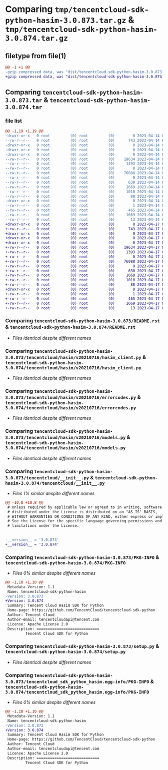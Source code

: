 # Comparing `tmp/tencentcloud-sdk-python-hasim-3.0.873.tar.gz` & `tmp/tencentcloud-sdk-python-hasim-3.0.874.tar.gz`

## filetype from file(1)

```diff
@@ -1 +1 @@
-gzip compressed data, was "dist/tencentcloud-sdk-python-hasim-3.0.873.tar", last modified: Fri Apr 14 00:38:38 2023, max compression
+gzip compressed data, was "dist/tencentcloud-sdk-python-hasim-3.0.874.tar", last modified: Mon Apr 17 00:31:22 2023, max compression
```

## Comparing `tencentcloud-sdk-python-hasim-3.0.873.tar` & `tencentcloud-sdk-python-hasim-3.0.874.tar`

### file list

```diff
@@ -1,19 +1,19 @@
-drwxr-xr-x   0 root         (0) root         (0)        0 2023-04-14 00:38:38.000000 tencentcloud-sdk-python-hasim-3.0.873/
--rw-r--r--   0 root         (0) root         (0)      743 2023-04-14 00:38:38.000000 tencentcloud-sdk-python-hasim-3.0.873/README.rst
-drwxr-xr-x   0 root         (0) root         (0)        0 2023-04-14 00:38:38.000000 tencentcloud-sdk-python-hasim-3.0.873/tencentcloud/
-drwxr-xr-x   0 root         (0) root         (0)        0 2023-04-14 00:38:38.000000 tencentcloud-sdk-python-hasim-3.0.873/tencentcloud/hasim/
-drwxr-xr-x   0 root         (0) root         (0)        0 2023-04-14 00:38:38.000000 tencentcloud-sdk-python-hasim-3.0.873/tencentcloud/hasim/v20210716/
--rw-r--r--   0 root         (0) root         (0)    19634 2023-04-14 00:38:38.000000 tencentcloud-sdk-python-hasim-3.0.873/tencentcloud/hasim/v20210716/hasim_client.py
--rw-r--r--   0 root         (0) root         (0)     1393 2023-04-14 00:38:38.000000 tencentcloud-sdk-python-hasim-3.0.873/tencentcloud/hasim/v20210716/errorcodes.py
--rw-r--r--   0 root         (0) root         (0)        0 2023-04-14 00:38:38.000000 tencentcloud-sdk-python-hasim-3.0.873/tencentcloud/hasim/v20210716/__init__.py
--rw-r--r--   0 root         (0) root         (0)    76088 2023-04-14 00:38:38.000000 tencentcloud-sdk-python-hasim-3.0.873/tencentcloud/hasim/v20210716/models.py
--rw-r--r--   0 root         (0) root         (0)        0 2023-04-14 00:38:38.000000 tencentcloud-sdk-python-hasim-3.0.873/tencentcloud/hasim/__init__.py
--rw-r--r--   0 root         (0) root         (0)      630 2023-04-14 00:38:38.000000 tencentcloud-sdk-python-hasim-3.0.873/tencentcloud/__init__.py
--rw-r--r--   0 root         (0) root         (0)     1669 2023-04-14 00:38:38.000000 tencentcloud-sdk-python-hasim-3.0.873/PKG-INFO
--rw-r--r--   0 root         (0) root         (0)     1010 2023-04-14 00:38:38.000000 tencentcloud-sdk-python-hasim-3.0.873/setup.py
--rw-r--r--   0 root         (0) root         (0)       88 2023-04-14 00:38:38.000000 tencentcloud-sdk-python-hasim-3.0.873/setup.cfg
-drwxr-xr-x   0 root         (0) root         (0)        0 2023-04-14 00:38:38.000000 tencentcloud-sdk-python-hasim-3.0.873/tencentcloud_sdk_python_hasim.egg-info/
--rw-r--r--   0 root         (0) root         (0)        1 2023-04-14 00:38:38.000000 tencentcloud-sdk-python-hasim-3.0.873/tencentcloud_sdk_python_hasim.egg-info/dependency_links.txt
--rw-r--r--   0 root         (0) root         (0)      465 2023-04-14 00:38:38.000000 tencentcloud-sdk-python-hasim-3.0.873/tencentcloud_sdk_python_hasim.egg-info/SOURCES.txt
--rw-r--r--   0 root         (0) root         (0)     1669 2023-04-14 00:38:38.000000 tencentcloud-sdk-python-hasim-3.0.873/tencentcloud_sdk_python_hasim.egg-info/PKG-INFO
--rw-r--r--   0 root         (0) root         (0)       13 2023-04-14 00:38:38.000000 tencentcloud-sdk-python-hasim-3.0.873/tencentcloud_sdk_python_hasim.egg-info/top_level.txt
+drwxr-xr-x   0 root         (0) root         (0)        0 2023-04-17 00:31:22.000000 tencentcloud-sdk-python-hasim-3.0.874/
+-rw-r--r--   0 root         (0) root         (0)      743 2023-04-17 00:31:22.000000 tencentcloud-sdk-python-hasim-3.0.874/README.rst
+drwxr-xr-x   0 root         (0) root         (0)        0 2023-04-17 00:31:22.000000 tencentcloud-sdk-python-hasim-3.0.874/tencentcloud/
+drwxr-xr-x   0 root         (0) root         (0)        0 2023-04-17 00:31:22.000000 tencentcloud-sdk-python-hasim-3.0.874/tencentcloud/hasim/
+drwxr-xr-x   0 root         (0) root         (0)        0 2023-04-17 00:31:22.000000 tencentcloud-sdk-python-hasim-3.0.874/tencentcloud/hasim/v20210716/
+-rw-r--r--   0 root         (0) root         (0)    19634 2023-04-17 00:31:22.000000 tencentcloud-sdk-python-hasim-3.0.874/tencentcloud/hasim/v20210716/hasim_client.py
+-rw-r--r--   0 root         (0) root         (0)     1393 2023-04-17 00:31:22.000000 tencentcloud-sdk-python-hasim-3.0.874/tencentcloud/hasim/v20210716/errorcodes.py
+-rw-r--r--   0 root         (0) root         (0)        0 2023-04-17 00:31:22.000000 tencentcloud-sdk-python-hasim-3.0.874/tencentcloud/hasim/v20210716/__init__.py
+-rw-r--r--   0 root         (0) root         (0)    76088 2023-04-17 00:31:22.000000 tencentcloud-sdk-python-hasim-3.0.874/tencentcloud/hasim/v20210716/models.py
+-rw-r--r--   0 root         (0) root         (0)        0 2023-04-17 00:31:22.000000 tencentcloud-sdk-python-hasim-3.0.874/tencentcloud/hasim/__init__.py
+-rw-r--r--   0 root         (0) root         (0)      630 2023-04-17 00:31:22.000000 tencentcloud-sdk-python-hasim-3.0.874/tencentcloud/__init__.py
+-rw-r--r--   0 root         (0) root         (0)     1669 2023-04-17 00:31:22.000000 tencentcloud-sdk-python-hasim-3.0.874/PKG-INFO
+-rw-r--r--   0 root         (0) root         (0)     1010 2023-04-17 00:31:22.000000 tencentcloud-sdk-python-hasim-3.0.874/setup.py
+-rw-r--r--   0 root         (0) root         (0)       88 2023-04-17 00:31:22.000000 tencentcloud-sdk-python-hasim-3.0.874/setup.cfg
+drwxr-xr-x   0 root         (0) root         (0)        0 2023-04-17 00:31:22.000000 tencentcloud-sdk-python-hasim-3.0.874/tencentcloud_sdk_python_hasim.egg-info/
+-rw-r--r--   0 root         (0) root         (0)        1 2023-04-17 00:31:22.000000 tencentcloud-sdk-python-hasim-3.0.874/tencentcloud_sdk_python_hasim.egg-info/dependency_links.txt
+-rw-r--r--   0 root         (0) root         (0)      465 2023-04-17 00:31:22.000000 tencentcloud-sdk-python-hasim-3.0.874/tencentcloud_sdk_python_hasim.egg-info/SOURCES.txt
+-rw-r--r--   0 root         (0) root         (0)     1669 2023-04-17 00:31:22.000000 tencentcloud-sdk-python-hasim-3.0.874/tencentcloud_sdk_python_hasim.egg-info/PKG-INFO
+-rw-r--r--   0 root         (0) root         (0)       13 2023-04-17 00:31:22.000000 tencentcloud-sdk-python-hasim-3.0.874/tencentcloud_sdk_python_hasim.egg-info/top_level.txt
```

### Comparing `tencentcloud-sdk-python-hasim-3.0.873/README.rst` & `tencentcloud-sdk-python-hasim-3.0.874/README.rst`

 * *Files identical despite different names*

### Comparing `tencentcloud-sdk-python-hasim-3.0.873/tencentcloud/hasim/v20210716/hasim_client.py` & `tencentcloud-sdk-python-hasim-3.0.874/tencentcloud/hasim/v20210716/hasim_client.py`

 * *Files identical despite different names*

### Comparing `tencentcloud-sdk-python-hasim-3.0.873/tencentcloud/hasim/v20210716/errorcodes.py` & `tencentcloud-sdk-python-hasim-3.0.874/tencentcloud/hasim/v20210716/errorcodes.py`

 * *Files identical despite different names*

### Comparing `tencentcloud-sdk-python-hasim-3.0.873/tencentcloud/hasim/v20210716/models.py` & `tencentcloud-sdk-python-hasim-3.0.874/tencentcloud/hasim/v20210716/models.py`

 * *Files identical despite different names*

### Comparing `tencentcloud-sdk-python-hasim-3.0.873/tencentcloud/__init__.py` & `tencentcloud-sdk-python-hasim-3.0.874/tencentcloud/__init__.py`

 * *Files 1% similar despite different names*

```diff
@@ -10,8 +10,8 @@
 # Unless required by applicable law or agreed to in writing, software
 # distributed under the License is distributed on an "AS IS" BASIS,
 # WITHOUT WARRANTIES OR CONDITIONS OF ANY KIND, either express or implied.
 # See the License for the specific language governing permissions and
 # limitations under the License.
 
 
-__version__ = '3.0.873'
+__version__ = '3.0.874'
```

### Comparing `tencentcloud-sdk-python-hasim-3.0.873/PKG-INFO` & `tencentcloud-sdk-python-hasim-3.0.874/PKG-INFO`

 * *Files 0% similar despite different names*

```diff
@@ -1,10 +1,10 @@
 Metadata-Version: 1.1
 Name: tencentcloud-sdk-python-hasim
-Version: 3.0.873
+Version: 3.0.874
 Summary: Tencent Cloud Hasim SDK for Python
 Home-page: https://github.com/TencentCloud/tencentcloud-sdk-python
 Author: Tencent Cloud
 Author-email: tencentcloudapi@tencent.com
 License: Apache License 2.0
 Description: ============================
         Tencent Cloud SDK for Python
```

### Comparing `tencentcloud-sdk-python-hasim-3.0.873/setup.py` & `tencentcloud-sdk-python-hasim-3.0.874/setup.py`

 * *Files identical despite different names*

### Comparing `tencentcloud-sdk-python-hasim-3.0.873/tencentcloud_sdk_python_hasim.egg-info/PKG-INFO` & `tencentcloud-sdk-python-hasim-3.0.874/tencentcloud_sdk_python_hasim.egg-info/PKG-INFO`

 * *Files 0% similar despite different names*

```diff
@@ -1,10 +1,10 @@
 Metadata-Version: 1.1
 Name: tencentcloud-sdk-python-hasim
-Version: 3.0.873
+Version: 3.0.874
 Summary: Tencent Cloud Hasim SDK for Python
 Home-page: https://github.com/TencentCloud/tencentcloud-sdk-python
 Author: Tencent Cloud
 Author-email: tencentcloudapi@tencent.com
 License: Apache License 2.0
 Description: ============================
         Tencent Cloud SDK for Python
```

